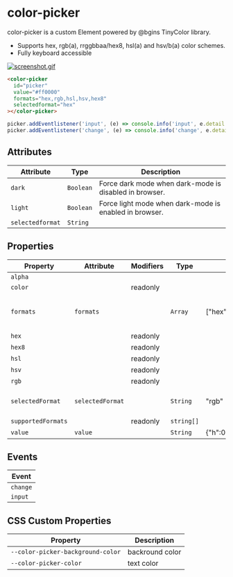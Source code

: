 # color-picker

color-picker is a custom Element powered by @bgins TinyColor library.
- Supports hex, rgb(a), rrggbbaa/hex8, hsl(a) and hsv/b(a) color schemes.
- Fully keyboard accessible

[![screenshot.gif](https://i.postimg.cc/T29LHm2m/screenshot.gif)](https://postimg.cc/grx2xxZk)

```html
<color-picker
  id="picker"
  value="#ff0000"
  formats="hex,rgb,hsl,hsv,hex8"
  selectedformat="hex"
></color-picker>
```
```javascript
picker.addEventlistener('input', (e) => console.info('input', e.detail.value))
picker.addEventlistener('change', (e) => console.info('change', e.detail.value))
```

## Attributes

| Attribute        | Type      | Description                                      |
|------------------|-----------|--------------------------------------------------|
| `dark`           | `Boolean` | Force dark mode when dark-mode is disabled in browser. |
| `light`          | `Boolean` | Force light mode when dark-mode is enabled in browser. |
| `selectedformat` | `String`  |                                                  |

## Properties

| Property           | Attribute        | Modifiers | Type       | Default                          | Description                   |
|--------------------|------------------|-----------|------------|----------------------------------|-------------------------------|
| `alpha`            |                  |           |            |                                  |                               |
| `color`            |                  | readonly  |            |                                  |                               |
| `formats`          | `formats`        |           | `Array`    | ["hex","hex8","rgb","hsv","hsl"] | list of visible color schemes |
| `hex`              |                  | readonly  |            |                                  |                               |
| `hex8`             |                  | readonly  |            |                                  |                               |
| `hsl`              |                  | readonly  |            |                                  |                               |
| `hsv`              |                  | readonly  |            |                                  |                               |
| `rgb`              |                  | readonly  |            |                                  |                               |
| `selectedFormat`   | `selectedFormat` |           | `String`   | "rgb"                            | selected color scheme         |
| `supportedFormats` |                  | readonly  | `string[]` |                                  |                               |
| `value`            | `value`          |           | `String`   | {"h":0,"s":1,"v":1}              | color value                   |

## Events

| Event    |
|----------|
| `change` |
| `input`  |

## CSS Custom Properties

| Property                          | Description     |
|-----------------------------------|-----------------|
| `--color-picker-background-color` | backround color |
| `--color-picker-color`            | text color      |

